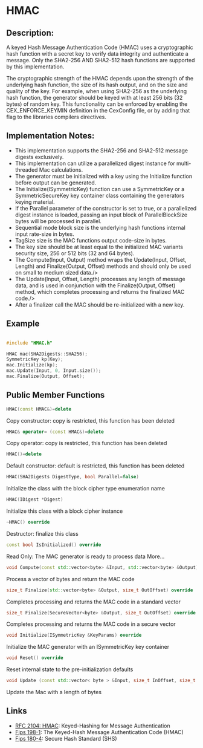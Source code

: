 # HMAC

## Description:
A keyed Hash Message Authentication Code (HMAC) uses a cryptographic hash function with a secret key to verify data integrity and authenticate a message. 
Only the SHA2-256 AND SHA2-512 hash functions are supported by this implementation. 

The cryptographic strength of the HMAC depends upon the strength of the underlying hash function, the size of its hash output, and on the size and quality of the key. 
For example, when using SHA2-256 as the underlying hash function, the generator should be keyed with at least 256 bits (32 bytes) of random key. 
This functionality can be enforced by enabling the CEX_ENFORCE_KEYMIN definition in the CexConfig file, or by adding that flag to the libraries compilers directives.

## Implementation Notes: 
* This implementation supports the SHA2-256 and SHA2-512 message digests exclusively. 
* This implementation can utilize a parallelized digest instance for multi-threaded Mac calculations. 
* The generator must be initialized with a key using the Initialize function before output can be generated. 
* The Initialize(ISymmetricKey) function can use a SymmetricKey or a SymmetricSecureKey key container class containing the generators keying material. 
* If the Parallel parameter of the constructor is set to true, or a parallelized digest instance is loaded, passing an input block of ParallelBlockSize bytes will be processed in parallel. 
* Sequential mode block size is the underlying hash functions internal input rate-size in bytes. 
* TagSize size is the MAC functions output code-size in bytes. 
* The key size should be at least equal to the initialized MAC variants security size, 256 or 512 bits (32 and 64 bytes). 
* The Compute(Input, Output) method wraps the Update(Input, Offset, Length) and Finalize(Output, Offset) methods and should only be used on small to medium sized data./> 
* The Update(Input, Offset, Length) processes any length of message data, and is used in conjunction with the Finalize(Output, Offset) method, which completes processing and returns the finalized MAC code./> 
* After a finalizer call the MAC should be re-initialized with a new key. 

## Example
```cpp

#include "HMAC.h"

HMAC mac(SHA2Digests::SHA256);
SymmetricKey kp(Key);
mac.Initialize(kp);
mac.Update(Input, 0, Input.size());
mac.Finalize(Output, Offset);
```
       
## Public Member Functions

```cpp 
HMAC(const HMAC&)=delete 
```
Copy constructor: copy is restricted, this function has been deleted

```cpp 
HMAC& operator= (const HMAC&)=delete
```
Copy operator: copy is restricted, this function has been deleted
 
```cpp 
HMAC()=delete
```
Default constructor: default is restricted, this function has been deleted
 
```cpp 
HMAC(SHA2Digests DigestType, bool Parallel=false)
```
Initialize the class with the block cipher type enumeration name
 
```cpp 
HMAC(IDigest *Digest)
```
Initialize this class with a block cipher instance
 
```cpp
~HMAC() override
```
Destructor: finalize this class

```cpp
const bool IsInitialized() override
```
Read Only: The MAC generator is ready to process data More...

```cpp
void Compute(const std::vector<byte> &Input, std::vector<byte> &Output) override
```
Process a vector of bytes and return the MAC code

```cpp
size_t Finalize(std::vector<byte> &Output, size_t OutOffset) override
```
Completes processing and returns the MAC code in a standard vector

```cpp
size_t Finalize(SecureVector<byte> &Output, size_t OutOffset) override
```
Completes processing and returns the MAC code in a secure vector

```cpp
void Initialize(ISymmetricKey &KeyParams) override
```
Initialize the MAC generator with an ISymmetricKey key container

```cpp
void Reset() override
```
Reset internal state to the pre-initialization defaults

```cpp
void Update (const std::vector< byte > &Input, size_t InOffset, size_t Length) override
```
Update the Mac with a length of bytes

## Links

* [RFC 2104: HMAC](http://tools.ietf.org/html/rfc2104): Keyed-Hashing for Message Authentication
* [Fips 198-1](http://csrc.nist.gov/publications/fips/fips198-1/FIPS-198-1_final.pdf): The Keyed-Hash Message Authentication Code (HMAC)
* [Fips 180-4](http://csrc.nist.gov/publications/fips/fips180-4/fips-180-4.pdf): Secure Hash Standard (SHS)
